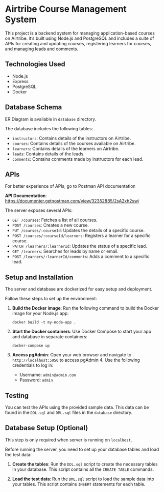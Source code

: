 # Airtribe Course Management System

This project is a backend system for managing application-based courses on Airtribe. 
It’s built using Node.js and PostgreSQL and includes a suite of APIs for creating and 
updating courses, registering learners for courses, and managing leads and comments.

## Technologies Used
- Node.js
- Express
- PostgreSQL
- Docker

## Database Schema

ER Diagram is available in `database` directory.

The database includes the following tables:

- `instructors`: Contains details of the instructors on Airtribe.
- `courses`: Contains details of the courses available on Airtribe.
- `learners`: Contains details of the learners on Airtribe.
- `leads`: Contains details of the leads.
- `comments`: Contains comments made by instructors for each lead.

## APIs

For better experience of APIs, go to Postman API documentation

**API Documentation**: https://documenter.getpostman.com/view/32352885/2sA2xh2swi

The server exposes several APIs:

- `GET /courses`: Fetches a list of all courses.
- `POST /courses`: Creates a new course.
- `PUT /courses/:courseId`: Updates the details of a specific course.
- `POST /courses/:courseId/learners`: Registers a learner for a specific course.
- `PATCH /learners/:learnerId`: Updates the status of a specific lead.
- `GET /learners`: Searches for leads by name or email.
- `POST /learners/:learnerId/comments`: Adds a comment to a specific lead.

## Setup and Installation

The server and database are dockerized for easy setup and deployment. 

Follow these steps to set up the environment:

1. **Build the Docker image**: Run the following command to build the Docker image for your Node.js app:

    ```
    docker build -t my-node-app .
    ```

2. **Start the Docker containers**: Use Docker Compose to start your app and database in separate containers:

    ```
    docker-compose up
    ```

3. **Access pgAdmin**: Open your web browser and navigate to `http://localhost:5050` to access pgAdmin 4. Use the following credentials to log in:

    - Username: `admin@admin.com`
    - Password: `admin`

## Testing

You can test the APIs using the provided sample data. This data can be found in the `DDL.sql` and `DML.sql` files in the `database` directory.

## Database Setup (Optional)

This step is only required when server is running on `localhost`.

Before running the server, you need to set up your database tables and load the test data:

1. **Create the tables**: Run the `DDL.sql` script to create the necessary tables in your database. This script contains all the `CREATE TABLE` commands.

2. **Load the test data**: Run the `DML.sql` script to load the sample data into your tables. This script contains `INSERT` statements for each table.